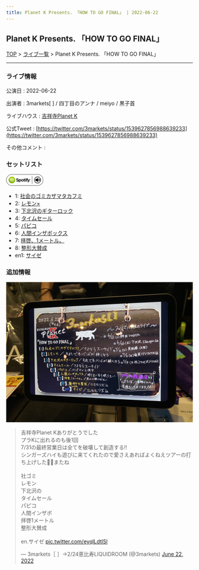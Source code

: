 ```yaml
---
title: Planet K Presents. 「HOW TO GO FINAL」 | 2022-06-22
---
```

## Planet K Presents. 「HOW TO GO FINAL」

[TOP](/setlist/) > [ライブ一覧](lives.html) > Planet K Presents. 「HOW TO GO FINAL」

___

### ライブ情報

公演日
:    2022-06-22

出演者
:    3markets[ ] / 四丁目のアンナ / meiyo / 黒子首

ライブハウス
:    [吉祥寺Planet K](livehouse003.html)

公式Tweet
:    [https://twitter.com/3markets/status/1539627856988639233](https://twitter.com/3markets/status/1539627856988639233)

その他コメント
:    

### セットリスト


[![play with spotify](images/spotify-icon.png)](https://open.spotify.com/playlist/2tI1EnjN1VV1LlQhqWRJg0)



*  1: [社会のゴミカザマタカフミ](song002.html)
*  2: [レモン×](song003.html)
*  3: [下北沢のギターロック](song015.html)
*  4: [タイムセール](song007.html)
*  5: [パピコ](song036.html)
*  6: [人間インザボックス](song016.html)
*  7: [拝啓、1メートル。](song010.html)
*  8: [整形大賛成](song005.html)
*  en1: [サイゼ](song004.html)


### 追加情報


[![セトリ画像](images/020.jpg)](images/020.jpg)


<blockquote class="twitter-tweet"><p lang="ja" dir="ltr">吉祥寺Planet Kありがとうでした<br>プラKに出れるのも後1回<br>7/31の最終営業日は全てを破壊して創造する‼️<br>シンガーズハイも遊びに来てくれたので愛さえあればよくねえツアーの打ち上げした🗿🗿またね<br><br>社ゴミ<br>レモン<br>下北沢の<br>タイムセール<br>パピコ<br>人間インザボ<br>拝啓1メートル<br>整形大賛成<br><br>en.サイゼ <a href="https://t.co/eyqlLdtlSl">pic.twitter.com/eyqlLdtlSl</a></p>&mdash; 3markets［ ］→2/24恵比寿LIQUIDROOM (@3markets) <a href="https://twitter.com/3markets/status/1539627856988639233?ref_src=twsrc%5Etfw">June 22, 2022</a></blockquote>
<script async src="https://platform.twitter.com/widgets.js" charset="utf-8"></script>


